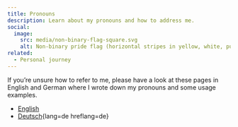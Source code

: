 ```yaml
---
title: Pronouns
description: Learn about my pronouns and how to address me.
social:
  image:
    src: media/non-binary-flag-square.svg
    alt: Non-binary pride flag (horizontal stripes in yellow, white, purple, black).
related:
  - Personal journey
---
```


If you’re unsure how to refer to me, please have a look at these pages in English and German where I wrote down my pronouns and some usage examples.

- [English](pronouns/en.md)
- [Deutsch](pronouns/de.md){lang=de hreflang=de}
